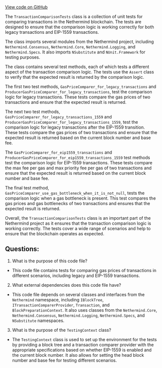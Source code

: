 [View code on GitHub](https://github.com/nethermindeth/nethermind/Nethermind.Blockchain.Test/TransactionGasPriceComparisonTests.cs)

The `TransactionComparisonTests` class is a collection of unit tests for comparing transactions in the Nethermind blockchain. The tests are designed to ensure that the comparison logic is working correctly for both legacy transactions and EIP-1559 transactions.

The class imports several modules from the Nethermind project, including `Nethermind.Consensus`, `Nethermind.Core`, `Nethermind.Logging`, and `Nethermind.Specs`. It also imports `NSubstitute` and `NUnit.Framework` for testing purposes.

The class contains several test methods, each of which tests a different aspect of the transaction comparison logic. The tests use the `Assert` class to verify that the expected result is returned by the comparison logic.

The first two test methods, `GasPriceComparer_for_legacy_transactions` and `ProducerGasPriceComparer_for_legacy_transactions`, test the comparison logic for legacy transactions. These tests compare the gas prices of two transactions and ensure that the expected result is returned.

The next two test methods, `GasPriceComparer_for_legacy_transactions_1559` and `ProducerGasPriceComparer_for_legacy_transactions_1559`, test the comparison logic for legacy transactions after the EIP-1559 transition. These tests compare the gas prices of two transactions and ensure that the expected result is returned based on the current block number and base fee.

The `GasPriceComparer_for_eip1559_transactions` and `ProducerGasPriceComparer_for_eip1559_transactions_1559` test methods test the comparison logic for EIP-1559 transactions. These tests compare the max fee per gas and max priority fee per gas of two transactions and ensure that the expected result is returned based on the current block number and base fee.

The final test method, `GasPriceComparer_use_gas_bottleneck_when_it_is_not_null`, tests the comparison logic when a gas bottleneck is present. This test compares the gas prices and gas bottlenecks of two transactions and ensures that the expected result is returned.

Overall, the `TransactionComparisonTests` class is an important part of the Nethermind project as it ensures that the transaction comparison logic is working correctly. The tests cover a wide range of scenarios and help to ensure that the blockchain operates as expected.
## Questions: 
 1. What is the purpose of this code file?
- This code file contains tests for comparing gas prices of transactions in different scenarios, including legacy and EIP-1559 transactions.

2. What external dependencies does this code file have?
- This code file depends on several classes and interfaces from the `Nethermind` namespace, including `IBlockTree`, `ITransactionComparerProvider`, `Transaction`, and `BlockPreparationContext`. It also uses classes from the `Nethermind.Core`, `Nethermind.Consensus`, `Nethermind.Logging`, `Nethermind.Specs`, and `NSubstitute` namespaces.

3. What is the purpose of the `TestingContext` class?
- The `TestingContext` class is used to set up the environment for the tests by providing a block tree and a transaction comparer provider with the appropriate specifications based on whether EIP-1559 is enabled and the current block number. It also allows for setting the head block number and base fee for testing different scenarios.